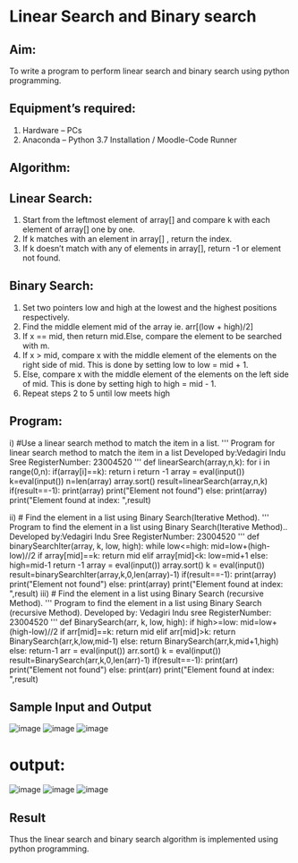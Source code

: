 # Linear Search and Binary search
## Aim:
To write a program to perform linear search and binary search using python programming.
## Equipment’s required:
1.	Hardware – PCs
2.	Anaconda – Python 3.7 Installation / Moodle-Code Runner
## Algorithm:
## Linear Search:
1.	Start from the leftmost element of array[] and compare k with each element of array[] one by one.
2.	If k matches with an element in array[] , return the index.
3.	If k doesn’t match with any of elements in array[], return -1 or element not found.
## Binary Search:
1.	Set two pointers low and high at the lowest and the highest positions respectively.
2.	Find the middle element mid of the array ie. arr[(low + high)/2]
3.	If x == mid, then return mid.Else, compare the element to be searched with m.
4.	If x > mid, compare x with the middle element of the elements on the right side of mid. This is done by setting low to low = mid + 1.
5.	Else, compare x with the middle element of the elements on the left side of mid. This is done by setting high to high = mid - 1.
6.	Repeat steps 2 to 5 until low meets high
## Program:
i)	#Use a linear search method to match the item in a list.
''' 
Program for linear search method to match the item in a list
Developed by:Vedagiri Indu Sree
RegisterNumber: 23004520
'''
def linearSearch(array,n,k):
    for i in range(0,n):
        if(array[i]==k):
            return i
    return -1
array = eval(input())
k=eval(input())
n=len(array)
array.sort()
result=linearSearch(array,n,k)
if(result==-1):
    print(array)
    print("Element not found")
else:
    print(array)
    print("Element found at index: ",result)

ii)	# Find the element in a list using Binary Search(Iterative Method).
''' 
Program to find the element in a list using Binary Search(Iterative Method)..
Developed by:Vedagiri Indu Sree
RegisterNumber: 23004520
'''
def binarySearchIter(array, k, low, high):
    while low<=high:
        mid=low+(high-low)//2
        if array[mid]==k:
            return mid
        elif array[mid]<k:
            low=mid+1
        else:
            high=mid-1
    return -1
array = eval(input())
array.sort()
k = eval(input())
result=binarySearchIter(array,k,0,len(array)-1)
if(result==-1):
    print(array)
    print("Element not found")
else:
    print(array)
    print("Element found at index: ",result)
iii)	# Find the element in a list using Binary Search (recursive Method).
''' 
Program to find the element in a list using Binary Search (recursive Method).
Developed by: Vedagiri Indu sree
RegisterNumber: 23004520
'''
def BinarySearch(arr, k, low, high):
    if high>=low:
        mid=low+(high-low)//2
        if arr[mid]==k:
            return mid
        elif arr[mid]>k:
            return BinarySearch(arr,k,low,mid-1)
        else:
            return BinarySearch(arr,k,mid+1,high)
    else:
        return-1
arr = eval(input())
arr.sort()
k = eval(input())
result=BinarySearch(arr,k,0,len(arr)-1)
if(result==-1):
    print(arr)
    print("Element not found")
else:
    print(arr)
    print("Element found at index: ",result)
## Sample Input and Output
![image](https://github.com/vedagiriindusree/Search-Algorithm/assets/149366776/62f80ec8-f394-4728-ac0e-632c8c9e2d64)
![image](https://github.com/vedagiriindusree/Search-Algorithm/assets/149366776/f0a20345-8a7a-4cb8-940d-695c6dc29029)
![image](https://github.com/vedagiriindusree/Search-Algorithm/assets/149366776/a60279c1-8bf8-487b-9446-c43c42f06170)
# output:
![image](https://github.com/vedagiriindusree/Search-Algorithm/assets/149366776/67d770ff-7c5d-43a4-8cf2-a97ffe7aed0b)
![image](https://github.com/vedagiriindusree/Search-Algorithm/assets/149366776/613c6cf1-b6fe-4876-bc27-4e7d15dfbb9d)
![image](https://github.com/vedagiriindusree/Search-Algorithm/assets/149366776/b9f4ef52-a0d5-4d20-8659-a4ff92ac8f24)

## Result
Thus the linear search and binary search algorithm is implemented using python programming.
